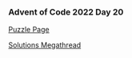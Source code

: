 ### Advent of Code 2022 Day 20

[Puzzle Page](https://adventofcode.com/2022/day/20)

[Solutions Megathread](https://www.reddit.com/r/adventofcode/comments/zqezkn/2022_day_20_solutions/)

